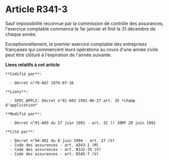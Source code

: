 # Article R341-3

Sauf impossibilité reconnue par la commission de contrôle des assurances, l'exercice comptable commence le 1er janvier et
finit le 31 décembre de chaque année.

Exceptionnellement, le premier exercice comptable des entreprises françaises qui commencent leurs opérations au cours d'une
année civile peut être clôturé à l'expiration de l'année suivante.

**Liens relatifs à cet article**

	**Codifié par**:

	  - Décret n°76-667 1976-07-16

	**Liens**:

	  - SPEC_APPLI: Décret n°91-603 1991-06-27 art. 35 *champ d'application*

	**Modifié par**:

	  - Décret n°91-603 du 27 juin 1991 - art. 32 () JORF 28 juin 1991

	**Cité par**:

	  - Décret n°94-481 du 8 juin 1994 - art. 17 (V)
	  - Code des assurances - art. A343-1 (M)
	  - Code des assurances - art. R332-35 (V)
	  - Code des assurances - art. R345-7 (V)
